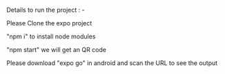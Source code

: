 Details to run the project : - 


Please Clone the expo project

"npm i" to install node modules

"npm start"   we will get an QR code


Please download "expo go" in android and scan the URL to see the output
